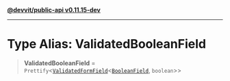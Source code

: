 [**@devvit/public-api v0.11.15-dev**](../README.md)

---

# Type Alias: ValidatedBooleanField

> **ValidatedBooleanField** = `Prettify`\<[`ValidatedFormField`](ValidatedFormField.md)\<[`BooleanField`](BooleanField.md), `boolean`\>\>
